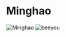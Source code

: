 # Minghao
![Minghao](https://user-images.githubusercontent.com/96454159/154817388-2e4074f7-136a-4882-895d-d6195b3331e8.jpg)
![beeyou](https://user-images.githubusercontent.com/96454159/154823054-eaf5551b-73b2-4c85-b141-d09193f13e2d.jpg)
